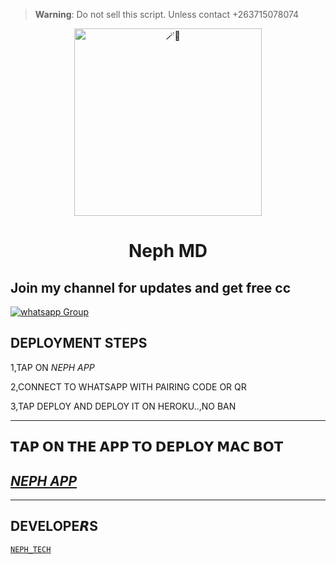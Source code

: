 > **Warning**: Do not sell this script. Unless contact +263715078074


<center>

<img alt=🪄🍪 height="300" src="https://iili.io/33aVMdB.jpg">

</center>

<h1 align="center">Neph MD</h1>
 
## Join my channel for updates and get free cc
<a href="https://whatsapp.com/channel/0029VaWGyGVJZg48vgpHBa31" target="_blank">
    <img alt="whatsapp Group" src="https://img.shields.io/badge/ Whatsapp Support Channel -25D366?style=for-the-badge&logo=whatsapp&logoColor=white" />
  </a>
</p> 

## DEPLOYMENT STEPS
1,TAP ON _NEPH APP_



2,CONNECT TO WHATSAPP WITH PAIRING CODE OR QR




3,TAP DEPLOY AND DEPLOY IT ON HEROKU..,NO BAN

 <hr>

## 𝗧𝗔𝗣 𝗢𝗡 𝗧𝗛𝗘 𝗔𝗣𝗣 𝗧𝗢 𝗗𝗘𝗣𝗟𝗢𝗬 𝗠𝗔𝗖 𝗕𝗢𝗧
  
## [_NEPH APP_](https://mac-scanner-d82e01b36359.herokuapp.com/)


 <hr>
 
## DEVELOPE𝙍S
[`NEPH_TECH`](https://wa.me/263715078074)





